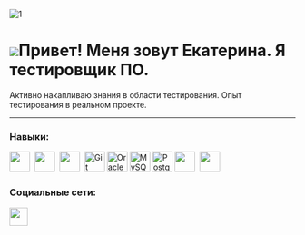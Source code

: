 ![1](https://github.com/artkatty/artkatty/assets/130747406/64b9e5d1-3d9e-47f3-9b1f-69306452836b)

![](https://user-images.githubusercontent.com/18350557/176309783-0785949b-9127-417c-8b55-ab5a4333674e.gif)Привет! 
Меня зовут Екатерина. Я тестировщик ПО.
============================================================================================================================

Активно накапливаю знания в области тестирования. 
Опыт тестирования в реальном проекте.

---------------
  
### Навыки:

<p align="left">
<img src="https://cdn.jsdelivr.net/gh/devicons/devicon/icons/confluence/confluence-original.svg"  titl="js" width="36" height="36" />&nbsp;
<img src="https://cdn.jsdelivr.net/gh/devicons/devicon/icons/jira/jira-original.svg" titl="js" width="36" height="36" />&nbsp;
<img src="https://cdn.jsdelivr.net/gh/devicons/devicon/icons/trello/trello-plain.svg" width="36" height="36" />&nbsp;
<a href="https://git-scm.com/" target="_blank" rel="noreferrer"><img src="https://raw.githubusercontent.com/danielcranney/readme-generator/main/public/icons/skills/git-colored.svg" width="36" height="36" alt="Git" /></a>
<a href="https://www.oracle.com/uk/index.html" target="_blank" rel="noreferrer"><img src="https://raw.githubusercontent.com/danielcranney/readme-generator/main/public/icons/skills/oracle-colored.svg" width="36" height="36" alt="Oracle" /></a>
<a href="https://www.mysql.com/" target="_blank" rel="noreferrer"><img src="https://raw.githubusercontent.com/danielcranney/readme-generator/main/public/icons/skills/mysql-colored.svg" width="36" height="36" alt="MySQL" /></a>
<a href="https://www.postgresql.org/" target="_blank" rel="noreferrer"><img src="https://raw.githubusercontent.com/danielcranney/readme-generator/main/public/icons/skills/postgresql-colored.svg" width="36" height="36" alt="PostgreSQL" /></a>
<img src="https://cdn.jsdelivr.net/gh/devicons/devicon/icons/androidstudio/androidstudio-original.svg" titl="js" width="36" height="36" />&nbsp; 
<img src="https://cdn.jsdelivr.net/gh/devicons/devicon/icons/vscode/vscode-original.svg" width="36" height="36" />&nbsp;                                
</p>

### Социальные сети:

<p /></a> <a href="https://www.linkedin.com/in/https://www.linkedin.com/in/ekaterina-fligina/" target="_blank" rel="noreferrer"><img src="https://raw.githubusercontent.com/danielcranney/readme-generator/main/public/icons/socials/linkedin.svg" width="32" height="32" /></a></p>
